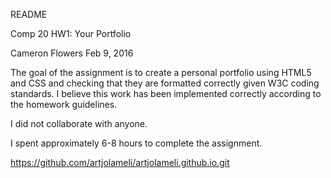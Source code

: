 README

Comp 20 HW1: Your Portfolio

Cameron Flowers
Feb 9, 2016

The goal of the assignment is to create a personal portfolio using HTML5 and CSS and checking that they are formatted correctly given W3C coding standards. I believe this work has been implemented correctly according to the homework guidelines. 

I did not collaborate with anyone. 

I spent approximately 6-8 hours to complete the assignment.

https://github.com/artjolameli/artjolameli.github.io.git





